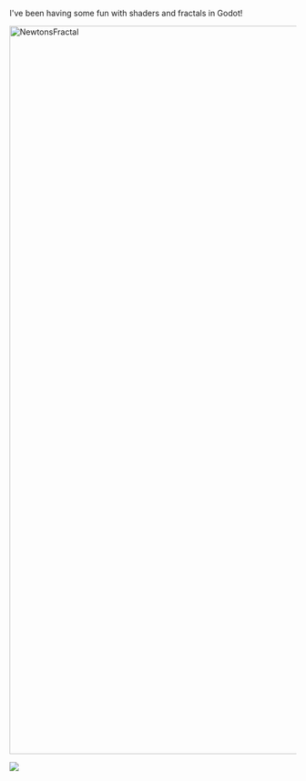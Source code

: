 I've been having some fun with shaders and fractals in Godot!


<img width="1280" alt="NewtonsFractal" src="https://github.com/user-attachments/assets/98af0fde-6396-4fe8-902f-780c7efdcc5c" />

![](https://github.com/jdugan0/Shader-Fun/blob/main/Fractal.png)
